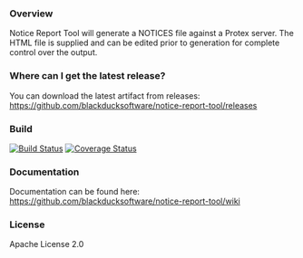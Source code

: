 ### Overview

Notice Report Tool will generate a NOTICES file against a Protex server.  The HTML file is supplied and can be edited prior to generation for complete control over the output.  

### Where can I get the latest release?

You can download the latest artifact from releases: https://github.com/blackducksoftware/notice-report-tool/releases

### Build

[![Build Status](https://travis-ci.org/blackducksoftware/notice-report-tool.svg?branch=master)](https://travis-ci.org/blackducksoftware/notice-report-tool)
[![Coverage Status](https://coveralls.io/repos/github/blackducksoftware/notice-report-tool/badge.svg?branch=master)](https://coveralls.io/github/blackducksoftware/notice-report-tool?branch=master)

###  Documentation

Documentation can be found here: https://github.com/blackducksoftware/notice-report-tool/wiki

### License

Apache License 2.0


